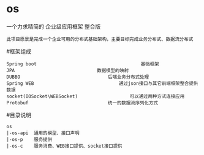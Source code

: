 # os
一个力求精简的 企业级应用框架 整合版

	此项目愿景是完成一个企业可用的分布式基础架构，主要目标完成业务分布式、数据流分布式
	
#框架组成
 
	Spring boot                     				 基础框架
	JPA								 数据模型的映射
	DUBBO								 后端业务分布式处理
	Spring WEB      						 通过json接口与其它前端框架整合提供数据
	socket(IOSocket\WEBSocket)					 可以通过两种方式连接应用
	Protobuf   							 统一的数据流序列化方式

#目录说明

	os 
	|-os-api  通用的模型、接口声明 
	|-os-p    服务提供
	|-os-c    服务消费、WEB接口提供、socket接口提供


